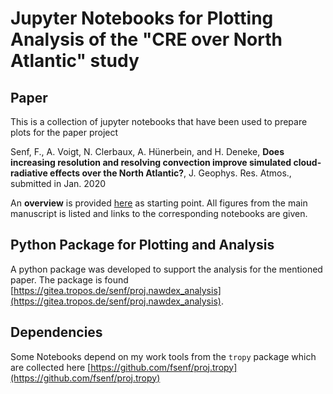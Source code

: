 # Jupyter Notebooks for Plotting Analysis of the "CRE over North Atlantic" study

## Paper
This is a collection of jupyter notebooks that have been used to prepare plots for the paper project

Senf, F., A. Voigt, N. Clerbaux, A. Hünerbein, and H. Deneke, **Does increasing resolution and resolving convection improve simulated cloud-radiative effects over the North Atlantic?**, J. Geophys. Res. Atmos., submitted in Jan. 2020


An **overview** is provided [here](nbooks/00-Overview.ipynb) as starting point. All figures from the main manuscript is listed and links to the corresponding notebooks are given. 


## Python Package for Plotting and Analysis 

A python package was developed to support the analysis for the mentioned paper. The package is found [https://gitea.tropos.de/senf/proj.nawdex_analysis](https://gitea.tropos.de/senf/proj.nawdex_analysis).


## Dependencies
Some Notebooks depend on my work tools from the `tropy` package which are collected here [https://github.com/fsenf/proj.tropy](https://github.com/fsenf/proj.tropy)

